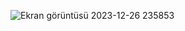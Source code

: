 ![Ekran görüntüsü 2023-12-26 235853](https://github.com/dilarauluturhan/promptship/assets/120499369/3b0a5ca2-f106-4f3f-a133-8a37c282b20b)